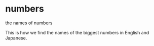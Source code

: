 # numbers
the names of numbers

This is how we find the names of the biggest numbers in English and Japanese.
